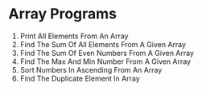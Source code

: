 # Array Programs
 
1. Print All Elements From An Array
2. Find The Sum Of All Elements From A Given Array
3. Find The Sum Of Even Numbers From A Given Array
4. Find The Max And Min Number From A Given Array
5. Sort Numbers In Ascending From An Array
6. Find The Duplicate Element In Array
